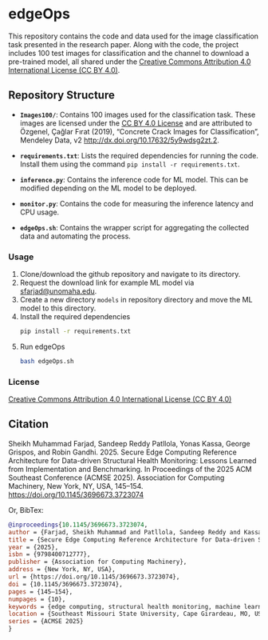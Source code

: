 # edgeOps
This repository contains the code and data used for the image classification task presented in the research paper. Along with the code, the project includes 100 test images for classification and the channel to download a pre-trained model, all shared under the [Creative Commons Attribution 4.0 International License (CC BY 4.0)](https://creativecommons.org/licenses/by/4.0/).

## Repository Structure

- **`Images100/`**: Contains 100 images used for the classification task. These images are licensed under the [CC BY 4.0 License](https://creativecommons.org/licenses/by/4.0/) and are attributed to Özgenel, Çağlar Fırat (2019), “Concrete Crack Images for Classification”, Mendeley Data, v2
http://dx.doi.org/10.17632/5y9wdsg2zt.2.

- **`requirements.txt`**: Lists the required dependencies for running the code. Install them using the command `pip install -r requirements.txt`.

-  **`inference.py`**: Contains the inference code for ML model. This can be modified depending on the ML model to be deployed.
-  **`monitor.py`**: Contains the code for measuring the inference latency and CPU usage.

-  **`edgeOps.sh`**: Contains the wrapper script for aggregating the collected data and automating the process.


### Usage

1. Clone/download the github repository and navigate to its directory.
2. Request the download link for example ML model via sfarjad@unomaha.edu.
3. Create a new directory `models` in repository directory and move the ML model to this directory.
4. Install the required dependencies
   ```bash
   pip install -r requirements.txt
   ```
5. Run edgeOps
   ```bash
   bash edgeOps.sh
   ```

### License
[Creative Commons Attribution 4.0 International License (CC BY 4.0)](https://creativecommons.org/licenses/by/4.0/)


## Citation
Sheikh Muhammad Farjad, Sandeep Reddy Patllola, Yonas Kassa, George Grispos, and Robin Gandhi. 2025. Secure Edge Computing Reference Architecture for Data-driven Structural Health Monitoring: Lessons Learned from Implementation and Benchmarking. In Proceedings of the 2025 ACM Southeast Conference (ACMSE 2025). Association for Computing Machinery, New York, NY, USA, 145–154. https://doi.org/10.1145/3696673.3723074

Or, BibTex:

```bibtex
@inproceedings{10.1145/3696673.3723074,
author = {Farjad, Sheikh Muhammad and Patllola, Sandeep Reddy and Kassa, Yonas and Grispos, George and Gandhi, Robin},
title = {Secure Edge Computing Reference Architecture for Data-driven Structural Health Monitoring: Lessons Learned from Implementation and Benchmarking},
year = {2025},
isbn = {9798400712777},
publisher = {Association for Computing Machinery},
address = {New York, NY, USA},
url = {https://doi.org/10.1145/3696673.3723074},
doi = {10.1145/3696673.3723074},
pages = {145–154},
numpages = {10},
keywords = {edge computing, structural health monitoring, machine learning},
location = {Southeast Missouri State University, Cape Girardeau, MO, USA},
series = {ACMSE 2025}
}
```
